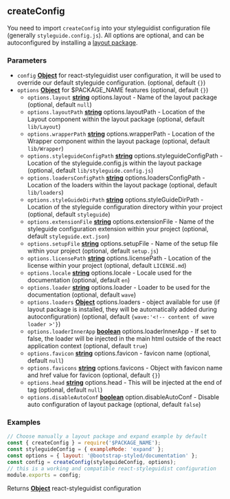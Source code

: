 <!-- Generated by documentation.js. Update this documentation by updating the source code. -->

## createConfig

You need to import `createConfig` into your styleguidist configuration file (generally `styleguide.config.js`).
All options are optional, and can be autoconfigured by installing a [layout package][1].

### Parameters

-   `config` **[Object][2]** for react-styleguidist user configuration, it will be used to override our default styleguide configuration. (optional, default `{}`)
-   `options` **[Object][2]** for $PACKAGE_NAME features (optional, default `{}`)
    -   `options.layout` **[string][3]** options.layout - Name of the layout package (optional, default `null`)
    -   `options.layoutPath` **[string][3]** options.layoutPath - Location of the Layout component within the layout package (optional, default `lib/Layout`)
    -   `options.wrapperPath` **[string][3]** options.wrapperPath - Location of the Wrapper component within the layout package (optional, default `lib/Wrapper`)
    -   `options.styleguideConfigPath` **[string][3]** options.styleguideConfigPath - Location of the styleguide.config.js within the layout package (optional, default `lib/styleguide.config.js`)
    -   `options.loadersConfigPath` **[string][3]** options.loadersConfigPath - Location of the loaders within the layout package (optional, default `lib/loaders`)
    -   `options.styleGuideDirPath` **[string][3]** options.styleGuideDirPath - Location of the styleguide configuration directory within your project (optional, default `styleguide`)
    -   `options.extensionFile` **[string][3]** options.extensionFile - Name of the styleguide configuration extension within your project (optional, default `styleguide.ext.json`)
    -   `options.setupFile` **[string][3]** options.setupFile - Name of the setup file within your project (optional, default `setup.js`)
    -   `options.licensePath` **[string][3]** options.licensePath - Location of the license within your project (optional, default `LICENSE.md`)
    -   `options.locale` **[string][3]** options.locale - Locale used for the documentation (optional, default `en`)
    -   `options.loader` **[string][3]** options.loader - Loader to be used for the documentation (optional, default `wave`)
    -   `options.loaders` **[Object][2]** options.loaders - object available for use (if layout package is installed, they will be automatically added during autoconfiguration) (optional, default `{wave:'<!-- content of wave loader >'}`)
    -   `options.loaderInnerApp` **[boolean][4]** options.loaderInnerApp - If set to false, the loader will be injected in the main html outside of the react application context (optional, default `true`)
    -   `options.favicon` **[string][3]** options.favicon - favicon name (optional, default `null`)
    -   `options.favicons` **[string][3]** options.favicons - Object with favicon name and href value for favicon (optional, default `{}`)
    -   `options.head` **[string][3]** options.head - This will be injected at the end of <head /> tag (optional, default `null`)
    -   `options.disableAutoConf` **[boolean][4]** option.disableAutoConf - Disable auto configuration of layout package (optional, default `false`)

### Examples

```js static
// Choose manually a layout package and expand example by default
const { createConfig } = require('$PACKAGE_NAME');
const styleguideConfig = { exampleMode: 'expand' };
const options = { layout: '@bootstrap-styled/documentation' };
const config = createConfig(styleguideConfig, options);
// this is a working and compatible react-styleguidist configuration
module.exports = config;
```

Returns **[Object][2]** react-styleguidist configuration

[1]: #layout-package-create

[2]: https://developer.mozilla.org/docs/Web/JavaScript/Reference/Global_Objects/Object

[3]: https://developer.mozilla.org/docs/Web/JavaScript/Reference/Global_Objects/String

[4]: https://developer.mozilla.org/docs/Web/JavaScript/Reference/Global_Objects/Boolean
